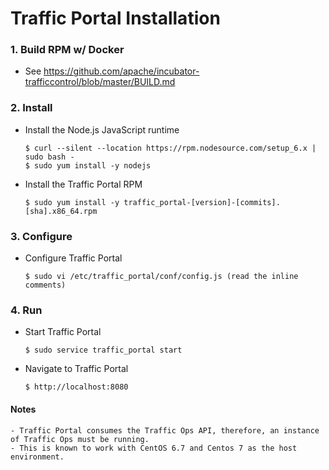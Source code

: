 # Traffic Portal Installation

### 1. Build RPM w/ Docker

* See https://github.com/apache/incubator-trafficcontrol/blob/master/BUILD.md

### 2. Install

* Install the Node.js JavaScript runtime

    ```
    $ curl --silent --location https://rpm.nodesource.com/setup_6.x | sudo bash -
    $ sudo yum install -y nodejs
    ```

* Install the Traffic Portal RPM

    ```
    $ sudo yum install -y traffic_portal-[version]-[commits].[sha].x86_64.rpm
    ```

### 3. Configure

* Configure Traffic Portal

    ```
    $ sudo vi /etc/traffic_portal/conf/config.js (read the inline comments)
    ```

### 4. Run

* Start Traffic Portal

    ```
    $ sudo service traffic_portal start
    ```

* Navigate to Traffic Portal

    ```
    $ http://localhost:8080
    ```

#### Notes

    - Traffic Portal consumes the Traffic Ops API, therefore, an instance of Traffic Ops must be running.
    - This is known to work with CentOS 6.7 and Centos 7 as the host environment.
